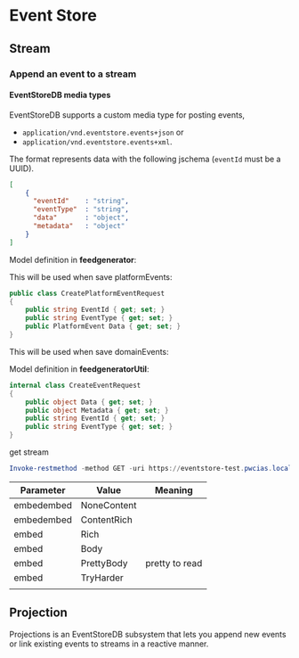# Event Store

## Stream



### Append an event to a stream

#### EventStoreDB media types

EventStoreDB supports a custom media type for posting events, 

- `application/vnd.eventstore.events+json` or 
- `application/vnd.eventstore.events+xml`. 

The format represents data with the following jschema (`eventId` must be a UUID).

```json
[
    {
      "eventId"    : "string",
      "eventType"  : "string",
      "data"       : "object",
      "metadata"   : "object"
    }
]
```





Model definition in **feedgenerator**:

This will be used when save platformEvents:

```c#
public class CreatePlatformEventRequest
{
    public string EventId { get; set; }
    public string EventType { get; set; }
    public PlatformEvent Data { get; set; }
}
```



This will be used when save domainEvents:

Model definition in **feedgeneratorUtil**:

```c#
internal class CreateEventRequest
{
    public object Data { get; set; }
    public object Metadata { get; set; }
    public string EventId { get; set; }
    public string EventType { get; set; }
}
```





get stream

```powershell
Invoke-restmethod -method GET -uri https://eventstore-test.pwcias.local:2114/streams/%24ce-assignee/0/forward/20?embed=rich -Headers @{Authorization="Basic YWRtaW46d2FuZ3lhbg=="}|convertto-json -depth 10
```



| Parameter  | Value       | Meaning        |
| ---------- | ----------- | -------------- |
| embedembed | NoneContent |                |
| embedembed | ContentRich |                |
| embed      | Rich        |                |
| embed      | Body        |                |
| embed      | PrettyBody  | pretty to read |
| embed      | TryHarder   |                |
|            |             |                |





## Projection

Projections is an EventStoreDB subsystem that lets you append new events or link existing events to streams in a reactive manner.